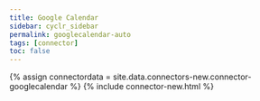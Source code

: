 ```yaml
---
title: Google Calendar
sidebar: cyclr_sidebar
permalink: googlecalendar-auto
tags: [connector]
toc: false
---
```

{% assign connectordata = site.data.connectors-new.connector-googlecalendar %}
{% include connector-new.html %}	